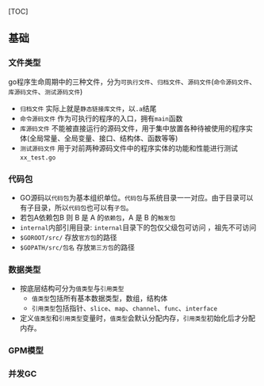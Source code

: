 [TOC]
## 基础
### 文件类型
go程序生命周期中的三种文件，分为`可执行文件`、`归档文件`、`源码文件`(`命令源码文件`、`库源码文件`、`测试源码文件`)
- `归档文件` 实际上就是`静态链接库文件`，以`.a`结尾
- `命令源码文件` 作为可执行的程序的入口，拥有`main`函数
- `库源码文件` 不能被直接运行的源码文件，用于集中放置各种待被使用的程序实体(全局常量、全局变量、接口、结构体、函数等等)
- `测试源码文件` 用于对前两种源码文件中的程序实体的功能和性能进行测试`xx_test.go`

### 代码包
- GO源码以`代码包`为基本组织单位。`代码包`与系统目录一一对应。由于目录可以有子目录，所以`代码包`也可以有`子包`。
- 若包A依赖包B 则 B 是 A 的`依赖包`，A 是 B 的`触发包`
- `internal`内部引用目录:  `internal`目录下的包仅父级包可访问 ，祖先不可访问
- `$GOROOT/src/` 存放`官方包`的路径
- `$GOPATH/src/包名` 存放`第三方包`的路径


### 数据类型
- 按底层结构可分为`值类型`与`引用类型`
	+ `值类型`包括所有基本数据类型，数组，结构体
	+ `引用类型`包括指针、`slice`、`map`、`channel`、`func`、`interface`
- 定义`值类型`和`引用类型`变量时，`值类型`会默认分配内存，`引用类型`初始化后才分配内存。

### GPM模型

### 并发GC